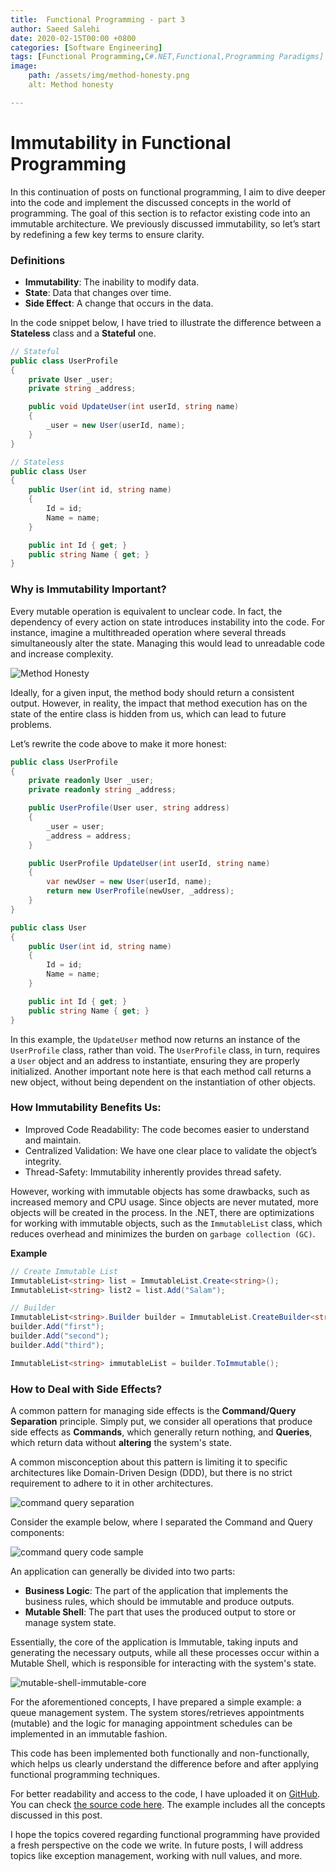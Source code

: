 ```yaml
---
title:  Functional Programming - part 3
author: Saeed Salehi
date: 2020-02-15T00:00 +0800
categories: [Software Engineering]
tags: [Functional Programming,C#.NET,Functional,Programming Paradigms]
image: 
    path: /assets/img/method-honesty.png
    alt: Method honesty

---
```

# Immutability in Functional Programming

In this continuation of posts on functional programming, I aim to dive deeper into the code and implement the discussed concepts in the world of programming. The goal of this section is to refactor existing code into an immutable architecture. We previously discussed immutability, so let’s start by redefining a few key terms to ensure clarity.

### Definitions

- **Immutability**: The inability to modify data.
- **State**: Data that changes over time.
- **Side Effect**: A change that occurs in the data.

In the code snippet below, I have tried to illustrate the difference between a **Stateless** class and a **Stateful** one.

```csharp
// Stateful
public class UserProfile
{
    private User _user;
    private string _address;

    public void UpdateUser(int userId, string name)
    {
        _user = new User(userId, name);
    }
}

// Stateless
public class User
{
    public User(int id, string name)
    {
        Id = id;
        Name = name;
    }

    public int Id { get; }
    public string Name { get; }
}
```

### Why is Immutability Important?
Every mutable operation is equivalent to unclear code. In fact, the dependency of every action on state introduces instability into the code. For instance, imagine a multithreaded operation where several threads simultaneously alter the state. Managing this would lead to unreadable code and increase complexity.

![Method Honesty](/assets/img/method-honesty.png)


Ideally, for a given input, the method body should return a consistent output. However, in reality, the impact that method execution has on the state of the entire class is hidden from us, which can lead to future problems.

Let’s rewrite the code above to make it more honest:

```csharp
public class UserProfile
{
    private readonly User _user;
    private readonly string _address;

    public UserProfile(User user, string address)
    {
        _user = user;
        _address = address;
    }

    public UserProfile UpdateUser(int userId, string name)
    {
        var newUser = new User(userId, name);
        return new UserProfile(newUser, _address);
    }
}

public class User
{
    public User(int id, string name)
    {
        Id = id;
        Name = name;
    }

    public int Id { get; }
    public string Name { get; }
}

```

In this example, the `UpdateUser` method now returns an instance of the `UserProfile` class, rather than void. The `UserProfile` class, in turn, requires a `User` object and an address to instantiate, ensuring they are properly initialized. Another important note here is that each method call returns a new object, without being dependent on the instantiation of other objects.

### How Immutability Benefits Us:
- Improved Code Readability: The code becomes easier to understand and maintain.
- Centralized Validation: We have one clear place to validate the object’s integrity.
- Thread-Safety: Immutability inherently provides thread safety.

However, working with immutable objects has some drawbacks, such as increased memory and CPU usage. Since objects are never mutated, more objects will be created in the process. In the .NET, there are optimizations for working with immutable objects, such as the `ImmutableList` class, which reduces overhead and minimizes the burden on `garbage collection (GC)`.

**Example**

```csharp
// Create Immutable List
ImmutableList<string> list = ImmutableList.Create<string>();
ImmutableList<string> list2 = list.Add("Salam");

// Builder
ImmutableList<string>.Builder builder = ImmutableList.CreateBuilder<string>();
builder.Add("first");
builder.Add("second");
builder.Add("third");

ImmutableList<string> immutableList = builder.ToImmutable();
```

### How to Deal with Side Effects?
A common pattern for managing side effects is the **Command/Query Separation** principle. Simply put, we consider all operations that produce side effects as **Commands**, which generally return nothing, and **Queries**, which return data without **altering** the system's state.

A common misconception about this pattern is limiting it to specific architectures like Domain-Driven Design (DDD), but there is no strict requirement to adhere to it in other architectures.


![command query separation](/assets/img/command-query-separation.png)


Consider the example below, where I separated the Command and Query components:


![command query code sample](/assets/img/command-query-code.png)


An application can generally be divided into two parts:

- **Business Logic**: The part of the application that implements the business rules, which should be immutable and produce outputs.
- **Mutable Shell**: The part that uses the produced output to store or manage system state.

Essentially, the core of the application is Immutable, taking inputs and generating the necessary outputs, while all these processes occur within a Mutable Shell, which is responsible for interacting with the system's state.


![mutable-shell-immutable-core](/assets/img/application.png)



For the aforementioned concepts, I have prepared a simple example: a queue management system. The system stores/retrieves appointments (mutable) and the logic for managing appointment schedules can be implemented in an immutable fashion.

This code has been implemented both functionally and non-functionally, which helps us clearly understand the difference before and after applying functional programming techniques.

For better readability and access to the code, I have uploaded it on [GitHub](https://github.com/1saeedsalehi/Immutability). You can check [the source code here](https://github.com/1saeedsalehi/Immutability). The example includes all the concepts discussed in this post.

I hope the topics covered regarding functional programming have provided a fresh perspective on the code we write. In future posts, I will address topics like exception management, working with null values, and more.


